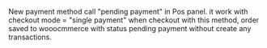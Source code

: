New payment method call "pending payment" in Pos panel. it work with checkout mode = "single payment"
when checkout with this method, order saved to wooocmmerce with status pending payment without create any transactions.
